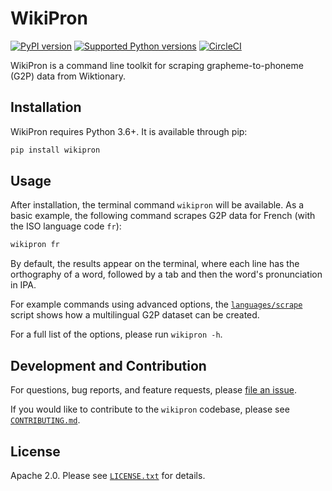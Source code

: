 # WikiPron

[![PyPI version](https://badge.fury.io/py/wikipron.svg)](https://pypi.org/project/wikipron)
[![Supported Python versions](https://img.shields.io/pypi/pyversions/wikipron.svg)](https://pypi.org/project/wikipron)
[![CircleCI](https://circleci.com/gh/kylebgorman/wikipron/tree/master.svg?style=svg)](https://circleci.com/gh/kylebgorman/wikipron/tree/master)


WikiPron is a command line toolkit for scraping grapheme-to-phoneme (G2P) data
from Wiktionary.

## Installation

WikiPron requires Python 3.6+. It is available through pip:

```bash
pip install wikipron
```

## Usage

After installation, the terminal command `wikipron` will be available.
As a basic example, the following command scrapes G2P data for French
(with the ISO language code `fr`):

```bash
wikipron fr
```

By default, the results appear on the terminal,
where each line has the orthography of a word, followed by a tab and then
the word's pronunciation in IPA.

For example commands using advanced options,
the [`languages/scrape`](languages/scrape) script shows
how a multilingual G2P dataset can be created.

For a full list of the options, please run `wikipron -h`.

## Development and Contribution

For questions, bug reports, and feature requests,
please [file an issue](https://github.com/kylebgorman/wikipron/issues).

If you would like to contribute to the `wikipron` codebase,
please see [`CONTRIBUTING.md`](CONTRIBUTING.md).

## License

Apache 2.0. Please see [`LICENSE.txt`](LICENSE.txt) for details.
